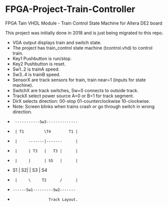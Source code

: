 # FPGA-Project-Train-Controller
FPGA Tain VHDL Module - Train Control State Machine for Altera DE2 board

This project was initially done in 2018 and is just being migrated to this repo.

* VGA output displays train and switch state.
* The project has train_control state machine (tcontrol.vhd) to control train.
* Key1 Pushbutton is run/stop. 
* Key2 Pushbutton is reset. 
* Sw1..2 is trainA speed.
* Sw3..4 is trainB speed.
* SensorX are track sensors for train, train near=1 (inputs for state machine).
* SwitchX are track switches, Sw=0 connects to outside track.
* TrackX select power source A=0 or B=1 for track segment.
* DirX selects direction: 00-stop  01-counterclockwise  10-clockwise.
* Note: Screen blinks when trains crash or go through switch in wrong direction.
*      -----------Sw3--------------
*      | T1         \T4        T1 |
*      |     -------|-------      |
*      |     | T3   |   T3 |      |
*      |     |      | S5   |      |
*   S1 |   S2|             | S3   | S4
*      |     \     T2      /      |
*     ------Sw1---------Sw2-------

*                     Track Layout.
